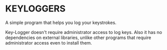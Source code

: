 # KEYLOGGERS
A simple program that helps you log your keystrokes.

Key-Logger doesn't require administrator access to log keys. Also it has no dependencies on external libraries, unlike other programs that require administrator access even to install them.
